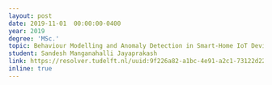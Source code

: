 ```yaml
---
layout: post
date: 2019-11-01  00:00:00-0400
year: 2019
degree: 'MSc.'
topic: Behaviour Modelling and Anomaly Detection in Smart-Home IoT Devices
student: Sandesh Manganahalli Jayaprakash
link: https://resolver.tudelft.nl/uuid:9f226a82-a1bc-4e91-a2c1-73122d227ac5
inline: true
---
```


